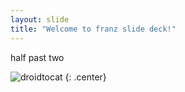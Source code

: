 ```yaml
---
layout: slide
title: "Welcome to franz slide deck!"
---
```


half past two

![droidtocat](https://octodex.github.com/images/stormtroopocat.jpg)
{: .center}
